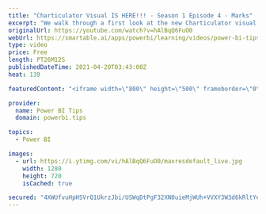 ```yaml
---
title: "Charticulator Visual IS HERE!!! - Season 1 Episode 4 - Marks"
excerpt: "We walk through a first look at the new Charticulator visual from Microsoft Power BI team.    This video we are exploring the Marks  Official blog post about the visual: https://powerbi.microsoft.com/en-us/blog/announcing-the-new-charticulator-visual-public-preview/  Visit the early version of Charticulator:"
originalUrl: https://youtube.com/watch?v=hAlBqQ6FuO0
webUrl: https://smartable.ai/apps/powerbi/learning/videos/power-bi-tips-charticulator-visual-is-here-season-1-episode-4-marks/
type: video
price: Free
length: PT26M12S
publishedDateTime: 2021-04-20T03:43:00Z
heat: 139

featuredContent: "<iframe width=\"800\" height=\"500\" frameborder=\"0\" src=\"https://www.youtube.com/embed/hAlBqQ6FuO0\" allow=\"accelerometer; autoplay; encrypted-media; gyroscope; picture-in-picture\" allowfullscreen></iframe>"

provider:
  name: Power BI Tips
  domain: powerbi.tips

topics:
  - Power BI

images:
  - url: https://i.ytimg.com/vi/hAlBqQ6FuO0/maxresdefault_live.jpg
    width: 1280
    height: 720
    isCached: true

secured: "4XWUfvuHpHSVrQ1UkrzJbi/USWqDtPgF32XN0uieMjWUh+VVXY3W3d6kRltYe/pNOFdgfHt1bXIzSza1833+HRNTvbRrPZ8Cdo4nht0tLMRXYAA6l+QWY/uWOM35Dh7gcdAxX2AWQIPAPtfiHKRJLL5B+Ypr7lwQwHKIaLkFvoznum3LM0MgzX8DLzMIQ13HMqLOuRbShW8svvSOFGg9F3swrscZ054E6Q0zZYTSGCVqQ6f/pBchIA8t3CKtAJoca9S0UZgSiCT8ThmEQO6UbUSOA6Y2IeSeij2pdwnYo2hdD8jaG/ahRZ33XlvFd42q7XHSu2dwM9Y/OcHsRScUEhZRp9L4D6QRHlOfHHubuNwylK9d5mAcihiT5G3PlAOK;oejXJ7lP5zJ3FoEhfL4UXQ=="
---
```


